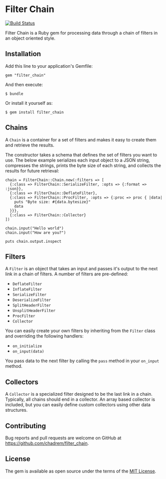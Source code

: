 # Filter Chain

[![Build Status](https://travis-ci.org/chadrem/filter_chain.svg)](https://travis-ci.org/chadrem/filter_chain)

Filter Chain is a Ruby gem for processing data through a chain of filters in an object oriented style.

## Installation

Add this line to your application's Gemfile:

    gem "filter_chain"

And then execute:

    $ bundle

Or install it yourself as:

    $ gem install filter_chain

## Chains

A ````Chain```` is a container for a set of filters and makes it easy to create them and retrieve the results.

The constructor takes a schema that defines the set of filters you want to use.
The below example serializes each input object to a JSON string, compresses the strings, prints the byte size of each string, and collects the results for future retrieval:

    chain = FilterChain::Chain.new(:filters => [
      {:class => FilterChain::SerializeFilter, :opts => {:format => :json}},
      {:class => FilterChain::DeflateFilter},
      {:class => FilterChain::ProcFilter, :opts => {:proc => proc { |data|
        puts "Byte size: #{data.bytesize}"
        data
      }}},
      {:class => FilterChain::Collector}
    ])

    chain.input("Hello world")
    chain.input("How are you?")

    puts chain.output.inspect

## Filters

A ````Filter```` is an object that takes an input and passes it's output to the next link in a chain of filters.
A number of filters are pre-defined:

- ````DeflateFilter````
- ````InflateFilter````
- ````SerializeFilter````
- ````DeserializeFilter````
- ````SplitHeaderFilter````
- ````UnsplitHeaderFilter````
- ````ProcFilter````
- ````Collector````

You can easily create your own filters by inheriting from the ````Filter```` class and overriding the following handlers:

- ````on_initialize````
- ````on_input(data)````

You pass data to the next filter by calling the ````pass```` method in your ````on_input```` method.

## Collectors

A ````Collector```` is a specialized filter designed to be the last link in a chain.
Typically, all chains should end in a collector.
An array based collector is included, but you can easily define custom collectors using other data structures.

## Contributing

Bug reports and pull requests are welcome on GitHub at https://github.com/chadrem/filter_chain.


## License

The gem is available as open source under the terms of the [MIT License](http://opensource.org/licenses/MIT).

